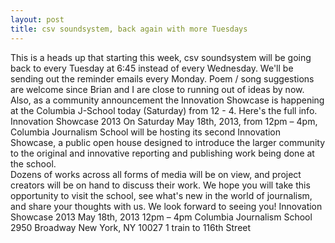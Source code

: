 ```yaml
---
layout: post
title: csv soundsystem, back again with more Tuesdays
---
```



This is a heads up that starting this week, csv soundsystem will be going back to every Tuesday at 6:45 instead of every Wednesday. We'll be sending out the reminder emails every Monday. Poem / song suggestions are welcome since Brian and I are close to running out of ideas by now.
<br/>
Also, as a community announcement the Innovation Showcase is happening at the Columbia J-School today (Saturday) from 12 - 4. Here's the full info.
<br/>
Innovation Showcase 2013
On Saturday May 18th, 2013, from 12pm – 4pm, Columbia Journalism School will be hosting its second Innovation Showcase, a public open house designed to introduce the larger community to the original and innovative reporting and publishing work being done at the school.
<br/>
Dozens of works across all forms of media will be on view, and project creators will be on hand to discuss their work. We hope you will take this opportunity to visit the school, see what's new in the world of journalism, and share your thoughts with us. We look forward to seeing you! 
Innovation Showcase 2013
May 18th, 2013
12pm – 4pm
Columbia Journalism School
2950 Broadway
New York, NY 10027
1 train to 116th Street
